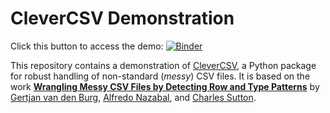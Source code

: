 # CleverCSV Demonstration

Click this button to access the demo: 
[![Binder](https://mybinder.org/badge_logo.svg)](https://mybinder.org/v2/gh/ws-garcia/CleverCSVDemo/master?filepath=CSV_dialect_detection_with_CleverCSV.ipynb)

This repository contains a demonstration of 
[CleverCSV](https://github.com/alan-turing-institute/CleverCSV), a Python 
package for robust handling of non-standard (*messy*) CSV files. It is based 
on the work [**Wrangling Messy CSV Files by Detecting Row and Type 
Patterns**](https://arxiv.org/abs/1811.11242) by [Gertjan van den 
Burg](gertjan.dev), [Alfredo 
Nazabal](https://www.turing.ac.uk/people/researchers/alfredo-nazabal), and 
[Charles Sutton](https://homepages.inf.ed.ac.uk/csutton/).
